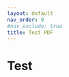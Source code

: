 ```yaml
---
layout: default
nav_order: 9
#nav_exclude: true
title: Test PDF
---
```

# Test

<html>
  <head>
    <meta charset="utf-8" />
        <meta name="viewport" content="width=device-width">
  </head>
  <body>
    <object data="https://aknerr.github.io/spesml/PDF-Test/lorem-ipsum.pdf" type="application/pdf" style="min-height:100vh;width:100%"></object>
  </body>
</html>
